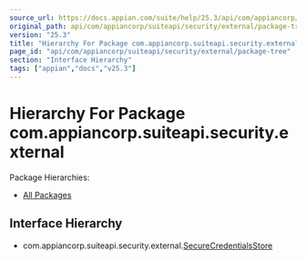 ```yaml
---
source_url: https://docs.appian.com/suite/help/25.3/api/com/appiancorp/suiteapi/security/external/package-tree.html
original_path: api/com/appiancorp/suiteapi/security/external/package-tree.html
version: "25.3"
title: "Hierarchy For Package com.appiancorp.suiteapi.security.external"
page_id: "api/com/appiancorp/suiteapi/security/external/package-tree"
section: "Interface Hierarchy"
tags: ["appian","docs","v25.3"]
---
```



# Hierarchy For Package com.appiancorp.suiteapi.security.external

Package Hierarchies:

-   [All Packages](../../../../../overview-tree.html)

## Interface Hierarchy

-   com.appiancorp.suiteapi.security.external.[SecureCredentialsStore](SecureCredentialsStore.html "interface in com.appiancorp.suiteapi.security.external")